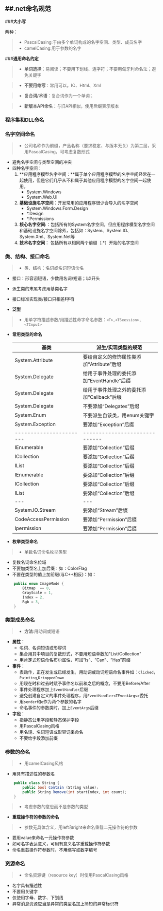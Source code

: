 ##.net命名规范
--------
###**大小写**

两种：

> - PascalCasing:于由多个单词构成的名字空间、类型、成员名字
> - camelCasing:用于参数的名字

###**通用命名约定**

>- **单词选择**：易阅读；不要用下划线、连字符；不要用匈牙利命名法；避免关键字

>- **不要用缩写**：常用可以，IO、Html、Xml

>- **复合词/术语**：复合词作为一个单词；
 
>- **新版本API命名**：与旧API相似，使用后缀表示版本

### **程序集和DLL命名**
### **名字空间命名**

> - 公司名称作为前缀，产品名称（要求稳定、与版本无关）为第二层，采用PascalCasing，可考虑复数形式
 - 避免名字空间与类型空间的冲突
 - 四种名字空间：
    1. **应用程序模型名字空间：**属于单个应用程序模型的名字空间经常在一起使用，但是它们几乎从不和属于其他应用程序模型的名字空间一起使用。
         - System.Windows
         - System.Web.UI
    2. **基础设施名字空间**：开发常用的应用程序很少会导入的名字空间
        - System.Windows.Form.Design
        - *.Design
        - *.Permissions
    3. **核心名字空间:**：包括所有的System名字空间，但应用程序模型名字空间和基础设施名字空间除外，包括如：System、System.IO、System.Xml、System.Net等
    4. **技术名字空间**：
包括所有以相同两个前缀（<Company>.<Technology>*）开始的名字空间

### **类、结构、接口命名**

> - 类、结构：名词或名词短语命名
- 接口：形容诩短语，少数用名词/短语；以I开头
- 派生类的末尾考虑用基类名字
- 接口标准实现类/接口只相差***I***字符

- **泛型**

> - 用单字符描述参数/用描述性命字命名参数：`<T>,<TSeession>,<TInput>`

- **常用类型的命名**

   基类                    | 派生/实现类型的规范
   ----------------------- | ----------------------------------
   System.Attribute        | 要给自定义的修饰属性类添加“Attribute”后缀
   System.Delegate         | 给用于事件处理的委托添加“EventHandle”后缀
   System.Delegate         | 给用于事件处理之外的委托添加“Callback”后缀
   System.Delegate         | 不要添加“Delegates”后缀
   System.Enum             | 不要派生自该类，用enum关键字
   System.Exception        | 要添加“Exception”后缀
   ----------------------- |-----------------------------
   IEnumerable         | 要添加“Collection”后缀
   ICollection         | 要添加“Collection”后缀
   IList               | 要添加“Collection”后缀
   IEnumerable<T>         | 要添加“Collection”后缀
   ICollection<T>         | 要添加“Collection”后缀
   IList<T>         | 要添加“Collection”后缀
   ---|---
   System.IO.Stream        | 要添加“Stream”后缀
   CodeAccessPermission    | 要添加“Permission”后缀
   Ipermission             | 要添加“Permission”后缀
 
   
- **枚举类型命名**

> - 单数名词命名枚举类型
- 复数名词命名位域
- 不要加类型名上加后缀：如：ColorFlag
- 不要在类型的值上加前缀(与C++相反)：如：  
```C#
    public enum ImageMode {
        Bitmap  == 0,
        GrayScale = 1,
        Index = 2,
        Rgb = 3,
    }
```

### **类型成员命名**   

> - **方法**:用动词或短语
- **属性**：
    - 名词、名词短语或形容词
    - 集合用其中项目的复数形式，不要用短语单数加"List/Collection"
    - 用肯定式短语命名布尔属性，可加“Is”、“Can”、“Has”前缀
- **事件**：
    - 表动作，正在发生或已经发生，用动词或动词短语命名事件如：`Clicked`，`Painting`,`DrioppedDown`
    - 用现在时和过去时赋予事件名以前和之后的概念，不要用Before/After
    - 事件处理程序加上`EventHandler`后缀
    - 避免创建自定义的事件处理程序，用`EventHandler<TEventArgs>`委托
    - 用`sender`和`e`作为两个参数的名字
    - 命名事件的参数类时，加上`EventArgs`后缀
- **字段**：
    - 指静态公用字段和静态保护字段
    - 用PascalCasing风格
    - 用名诩、名词短语或形容词来命名
    - 不要给字段添加前缀
    
### **参数的命名**

> - 用camelCasing风格
- 用具有描述性的参数名
```C#
    public class String {
        public bool Contain (String value);
        public String Remove(int startIndex, int count);
    }
```
    
> - 考虑参数的意思而不是参数的类型

- **重载操作符的参数的命名** 

> - 参数无具体含义，用left和right来命名重载二元操作符的参数
- 要用value来命名一元操作符参数
- 如可名字表达意义，可用有意义名字重载操作符参数
- 命名重载操作符参数时，不用缩写或数字编号

### **资源命名**
> - 命名资源键（resource key）时使用PascalCasing风格
- 名字具有描述性
- 不要用关键字
- 仅使用字母、数字、下划线
- 异常消息资源应当是异常的类型名加上简短的异常标识符
